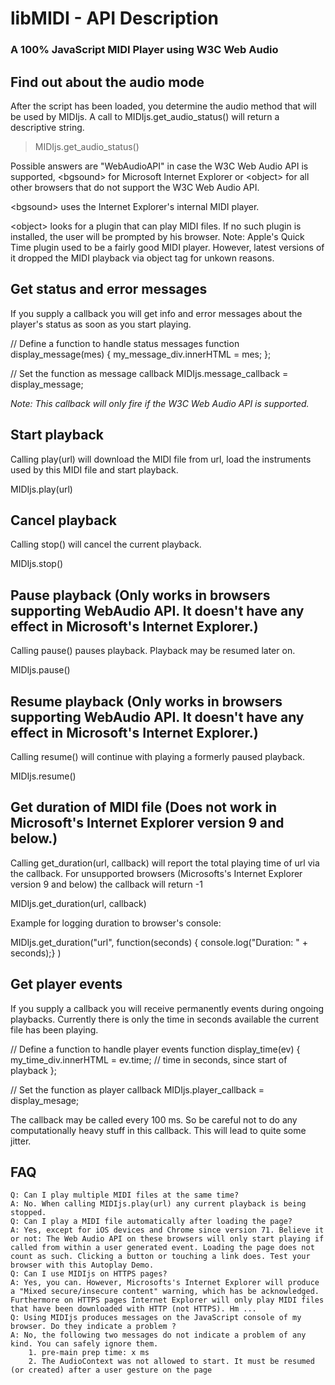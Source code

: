 # libMIDI - API Description
### A 100% JavaScript MIDI Player using W3C Web Audio









## Find out about the audio mode

After the script has been loaded, you determine the audio method that will be used by MIDIjs. A call to MIDIjs.get_audio_status() will return a descriptive string. 

> MIDIjs.get_audio_status()

Possible answers are "WebAudioAPI" in case the W3C Web Audio API is supported, \<bgsound\> for Microsoft Internet Explorer or \<object\> for all other browsers that do not support the W3C Web Audio API. 

\<bgsound\> uses the Internet Explorer's internal MIDI player. 

\<object\> looks for a plugin that can play MIDI files. If no such plugin is installed, the user will be prompted by his browser. Note: Apple's Quick Time plugin used to be a fairly good MIDI player. However, latest versions of it dropped the MIDI playback via object tag for unkown reasons.



## Get status and error messages

If you supply a callback you will get info and error messages about the player's status as soon as you start playing.

// Define a function to handle status messages
function display_message(mes) {
     my_message_div.innerHTML = mes;
};

// Set the function as message callback
MIDIjs.message_callback = display_message;

*Note: This callback will only fire if the W3C Web Audio API is supported.*



## Start playback

Calling play(url) will download the MIDI file from url, load the instruments used by this MIDI file and start playback. 

 MIDIjs.play(url)



## Cancel playback

Calling stop() will cancel the current playback.

 MIDIjs.stop()



## Pause playback (Only works in browsers supporting WebAudio API. It doesn't have any effect in Microsoft's Internet Explorer.)

Calling pause() pauses playback. Playback may be resumed later on.

 MIDIjs.pause()



## Resume playback (Only works in browsers supporting WebAudio API. It doesn't have any effect in Microsoft's Internet Explorer.)

Calling resume() will continue with playing a formerly paused playback.

 MIDIjs.resume()



## Get duration of MIDI file (Does not work in Microsoft's Internet Explorer version 9 and below.)

Calling get_duration(url, callback) will report the total playing time of url via the callback. For unsupported browsers (Microsofts's Internet Explorer version 9 and below) the callback will return -1

 MIDIjs.get_duration(url, callback)

Example for logging duration to browser's console:

 MIDIjs.get_duration("url", function(seconds) { console.log("Duration: " + seconds);} )



## Get player events

If you supply a callback you will receive permanently events during ongoing playbacks. Currently there is only the time in seconds available the current file has been playing.

// Define a function to handle player events
function display_time(ev) {
     my_time_div.innerHTML = ev.time; // time in seconds, since start of playback
};

// Set the function as player callback
MIDIjs.player_callback = display_mesage;

The callback may be called every 100 ms. So be careful not to do any computationally heavy stuff in this callback. This will lead to quite some jitter.



## FAQ

    Q: Can I play multiple MIDI files at the same time?
    A: No. When calling MIDIjs.play(url) any current playback is being stopped.
    Q: Can I play a MIDI file automatically after loading the page?
    A: Yes, except for iOS devices and Chrome since version 71. Believe it or not: The Web Audio API on these browsers will only start playing if called from within a user generated event. Loading the page does not count as such. Clicking a button or touching a link does. Test your browser with this Autoplay Demo.
    Q: Can I use MIDIjs on HTTPS pages?
    A: Yes, you can. However, Microsofts's Internet Explorer will produce a "Mixed secure/insecure content" warning, which has be acknowledged. Furthermore on HTTPS pages Internet Explorer will only play MIDI files that have been downloaded with HTTP (not HTTPS). Hm ...
    Q: Using MIDIjs produces messages on the JavaScript console of my browser. Do they indicate a problem ?
    A: No, the following two messages do not indicate a problem of any kind. You can safely ignore them.
        1. pre-main prep time: x ms
        2. The AudioContext was not allowed to start. It must be resumed (or created) after a user gesture on the page

